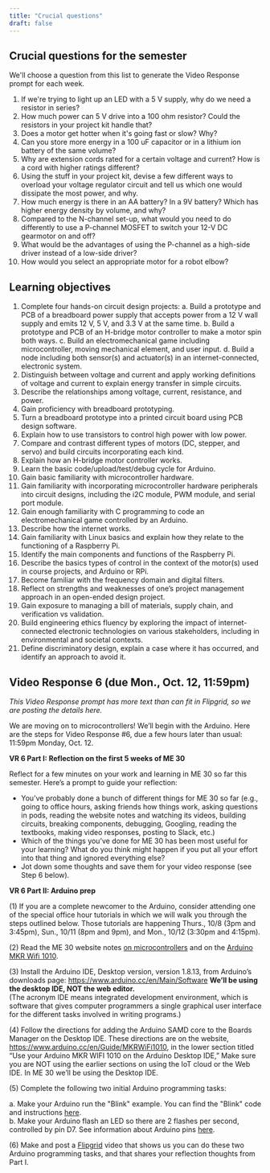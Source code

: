 ```yaml
---
title: "Crucial questions"
draft: false
---
```


## Crucial questions for the semester  
We'll choose a question from this list to generate the Video Response prompt for each week.  

1. If we're trying to light up an LED with a 5 V supply, why do we need a resistor in series?
2. How much power can 5 V drive into a 100 ohm resistor? Could the resistors in your project kit handle that?
3. Does a motor get hotter when it's going fast or slow? Why?
4. Can you store more energy in a 100 uF capacitor or in a lithium ion battery of the same volume?
5. Why are extension cords rated for a certain voltage and current? How is a cord with higher ratings different?
6. Using the stuff in your project kit, devise a few different ways to overload your voltage regulator circuit and tell us which one would dissipate the most power, and why.
7. How much energy is there in an AA battery? In a 9V battery? Which has higher energy density by volume, and why?
8. Compared to the N-channel set-up, what would you need to do differently to use a P-channel MOSFET to switch your 12-V DC gearmotor on and off? 
9. What would be the advantages of using the P-channel as a high-side driver instead of a low-side driver?
10. How would you select an appropriate motor for a robot elbow?


## Learning objectives

1.	Complete four hands-on circuit design projects:
    a.	  Build a prototype and PCB of a breadboard power supply that accepts power from a 12 V wall supply and emits 12 V, 5 V, and 3.3 V at the same time.
    b.	  Build a prototype and PCB of an H-bridge motor controller to make a motor spin both ways.
    c.	  Build an electromechanical game including microcontroller, moving mechanical element, and user input.
    d.	  Build a node including both sensor(s) and actuator(s) in an internet-connected, electronic system.
2.	Distinguish between voltage and current and apply working definitions of voltage and current to explain energy transfer in simple circuits. 
3.	Describe the relationships among voltage, current, resistance, and power. 
4.	Gain proficiency with breadboard prototyping.
5.	Turn a breadboard prototype into a printed circuit board using PCB design software.
6.	Explain how to use transistors to control high power with low power.
7.	Compare and contrast different types of motors (DC, stepper, and servo) and build circuits incorporating each kind.
8.	Explain how an H-bridge motor controller works.
9.	Learn the basic code/upload/test/debug cycle for Arduino. 
10.	Gain basic familiarity with microcontroller hardware.
11.	Gain familiarity with incorporating microcontroller hardware peripherals into circuit designs, including the i2C module, PWM module, and serial port module.
12.	Gain enough familiarity with C programming to code an electromechanical game controlled by an Arduino.
13.	Describe how the internet works.
14.	Gain familiarity with Linux basics and explain how they relate to the functioning of a Raspberry Pi. 
15.	Identify the main components and functions of the Raspberry Pi.
16.	Describe the basics types of control in the context of the motor(s) used in course projects, and Arduino or RPi.
17.	Become familiar with the frequency domain and digital filters.
18.	Reflect on strengths and weaknesses of one’s project management approach in an open-ended design project. 
19.	Gain exposure to managing a bill of materials, supply chain, and verification vs validation.
20.	Build engineering ethics fluency by exploring the impact of internet-connected electronic technologies on various stakeholders, including in environmental and societal contexts.
21.	Define discriminatory design, explain a case where it has occurred, and identify an approach to avoid it.

## Video Response 6 (due Mon., Oct. 12, 11:59pm)
*This Video Response prompt has more text than can fit in Flipgrid, so we are posting the details here.*  

We are moving on to microcontrollers! We’ll begin with the Arduino.  Here are the steps for Video Response #6, due a few hours later than usual: 11:59pm Monday, Oct. 12.  

**VR 6 Part I: Reflection on the first 5 weeks of ME 30**

Reflect for a few minutes on your work and learning in ME 30 so far this semester. Here’s a prompt to guide your reflection:
* You’ve probably done a bunch of different things for ME 30 so far (e.g., going to office hours, asking friends how things work, asking questions in pods, reading the website notes and watching its videos, building circuits, breaking components, debugging, Googling, reading the textbooks, making video responses, posting to Slack, etc.)    
* Which of the things you’ve done for ME 30 has been most useful for your learning? What do you think might happen if you put all your effort into that thing and ignored everything else?    
* Jot down some thoughts and save them for your video response (see Step 6 below).  

**VR 6 Part II: Arduino prep**  

(1) If you are a complete newcomer to the Arduino, consider attending one of the special office hour tutorials in which we will walk you through the steps outlined below. Those tutorials are happening Thurs., 10/8 (3pm and 3:45pm), Sun., 10/11 (8pm and 9pm), and Mon., 10/12 (3:30pm and 4:15pm).

(2) Read the ME 30 website notes [on microcontrollers](http://andnowforelectronics.com/notes/microcontrollers/) and on the [Arduino MKR Wifi 1010](http://andnowforelectronics.com/notes/arduino-mkr-wifi-1010-hardware/).

(3) Install the Arduino IDE, Desktop version, version 1.8.13, from Arduino’s downloads page: https://www.arduino.cc/en/Main/Software
**We’ll be using the desktop IDE, NOT the web editor.**  
(The acronym IDE means integrated development environment, which is software that gives computer programmers a single graphical user interface for the different tasks involved in writing programs.)

(4) Follow the directions for adding the Arduino SAMD core to the Boards Manager on the Desktop IDE. These directions are on the website, https://www.arduino.cc/en/Guide/MKRWiFi1010, in the lower section titled “Use your Arduino MKR WIFI 1010 on the Arduino Desktop IDE,”  Make sure you are NOT using the earlier sections on using the IoT cloud or the Web IDE.  In ME 30 we’ll be using the Desktop IDE.

(5) Complete the following two initial Arduino programming tasks:

a. Make your Arduino run the "Blink" example. You can find the "Blink" code and instructions [here](https://www.arduino.cc/en/Tutorial/BuiltInExamples/Blink).  
b. Make your Arduino flash an LED so there are 2 flashes per second, controlled by pin D7. See information about Arduino pins [here](https://www.arduino.cc/reference/en/language/functions/digital-io/digitalwrite/).

(6) Make and post a [Flipgrid](https://flipgrid.com/me30) video that shows us you can do these two Arduino programming tasks, and that shares your reflection thoughts from Part I.

